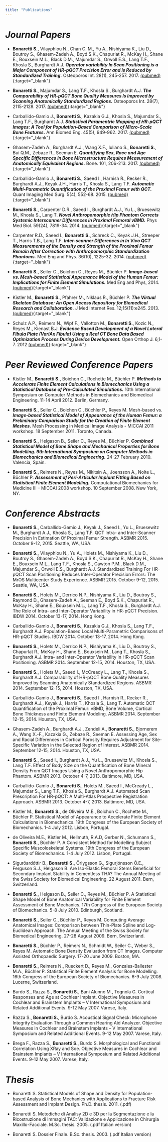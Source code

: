 ```yaml
---
title: "Publications"
---
```



# *Journal Papers*   

* **Bonaretti S.**, Vilayphiou N., Chan C. M., Yu A.,  Nishiyama K., Liu D., Boutroy S., Ghasem-Zadeh A., Boyd S.K., Chapurlat R., McKay H., Shane E., Bouxsein M.L., Black D.M., Majumdar S., Orwoll E.S., Lang T.F., Khosla S., Burghardt A.J. **_Operator variability In Scan Positioning is a Major Component of HR-pQCT Precision Error and is Reduced by Standardized Training._** Osteoporos Int. 28(1), 245-257. 2017. [(pubmed)](https://www.ncbi.nlm.nih.gov/pubmed/27475931){:target="_blank"}    

* **Bonaretti S.**, Majumdar S., Lang T.F., Khosla S., Burghardt A.J.  **_The Comparability of HR-pQCT Bone Quality Measures Is Improved by Scanning Anatomically Standardized Regions._** Osteoporos Int. 28(7), 2115-2128. 2017. [(pubmed)](https://www.ncbi.nlm.nih.gov/pubmed/28391447){:target="_blank"} 

* Carballido-Gamio J., **Bonaretti S.**, Kazakia G.J., Khosla S., Majumdar S., Lang T.F., Burghardt A.J. **_Statistical Paramentric Mapping of HR-pQCT Images: A Tool for Population-Based Comparison of Micro-Scale Bone Features._** Ann Biomed Eng. 45(5), 949-962. 2017. [(pubmed)](){:target="_blank"}     

* Ghasem-Zadeh A., Burghardt A.J., Wang X.F., Iuliano S., **Bonaretti S.**, Bui Q.M., Zebaze R., Seeman E. **_Quantifying Sex, Race and Age Specific Differences in Bone Microstructure Requires Measurement of Anatomically Equivalent Regions._** Bone. 101, 206-213. 2017. [(pubmed)](){:target="_blank"}    

* Carballido-Gamio J., **Bonaretti S.**, Saeed I., Harnish R., Recker R., Burghardt A.J., Keyak J.H., Harris T., Khosla S., Lang T.F. **_Automatic Multi-Parametric Quantification of the Proximal Femur with QCT._** Quant Imaging Med Surg. 5(4), 552-68. 2015. [(pubmed)](){:target="_blank"}   

* **Bonaretti S.**, Carpenter D.R., Saeed I., Burghardt A.J., Yu L., Bruesewitz M., Khosla S., Lang T. **_Novel Anthropomorphic Hip Phantom Corrects Systemic Interscanner Differences in Proximal Femoral vBMD._** Phys Med Biol. 59(24), 7819-34. 2014. [(pubmed)](){:target="_blank"}    

* Carpenter R.D., Saeed I., **Bonaretti S.**, Schreck C., Keyak J.H., Streeper T., Harris T.B., Lang T.F. **_Inter-scanner Differences in In Vivo QCT Measurements of the Density and Strength of the Proximal Femur Remain After Correction with Anthropomorphic Standardization Phantoms._** Med Eng and Phys. 36(10), 1225-32. 2014. [(pubmed)](){:target="_blank"}   

* **Bonaretti S.**, Seiler C., Boichon C., Reyes M., Büchler P. **_Image-based vs. Mesh-based Statistical Appearance Model of the Human Femur: Implications for Finite Element Simulations._** Med Eng and Phys, 2014. [(pubmed)](){:target="_blank"}    
* Kistler M., **Bonaretti S.**, Pfahrer M., Niklaus R., Büchler P. **_The Virtual Skeleton Database: An Open Access Repository for Biomedical Research and Collaboration._** J Med Internet Res. 12;15(11):e245. 2013. [(pubmed)](){:target="_blank"}    

* Schulz A.P., Reimers N., Wipf F., Vallotton M., **Bonaretti S.**, Kozic N., Reyes M., Kienast B.J. **_Evidence Based Development of a Novel Lateral Fibula Plate (VariAx Fibula) Using a Real CT Bone Data Based Optimization Process During Device Development._** Open Orthop J. 6,1-7. 2012 [(pubmed)](){:target="_blank"}  


# *Peer Reviewed Conference Papers*  

* Kistler M., **Bonaretti S.**, Boichon C., Rochette M., Büchler P. **_Methods to Accelerate Finite Element Calculations in Biomechanics Using a Statistical Database of Pre-Calculated Simulations._** 10th International Symposium on Computer Methods in Biomechanics and Biomedical Engineering. 11-14 April 2012. Berlin, Germany.   

* **Bonaretti S.**, Seiler C., Boichon C., Büchler P., Reyes M. Mesh-based vs. **_Image-based Statistical Model of Appearance of the Human Femur: a Preliminary Comparison Study for the Creation of Finite Element Meshes._** Mesh Processing in Medical Image Analysis - MICCAI 2011 workshop. 18 September 2011. Toronto, Canada.  

* **Bonaretti S.**, Helgason B., Seiler C., Reyes M., Büchler P. **_Combined Statistical Model of Bone Shape and Mechanical Properties for Bone Modelling. 9th International Symposium on Computer Methods in Biomechanics and Biomedical Engineering._** 24-27 February 2010. Valencia, Spain.  

* **Bonaretti S.**, Reimers N., Reyes M., Nikitsin A., Joensson A., Nolte L., Büchler P. **_Assessment of Peri-Articular Implant Fitting Based on Statistical Finite Element Modelling._** Computational Biomechanics for Medicine III – MICCAI 2008 workshop. 10 September 2008. New York, NY.  


# *Conference Abstracts* 

* **Bonaretti S.**, Carballido-Gamio J., Keyak J., Saeed I., Yu L., Bruesewitz M., Burghardt A.J., Khosla S., Lang T.F. QCT Intra- and Inter-Scanner Precision In Estimation Of Proximal Femur Strength. ASBMR 2015. October 9-12, 2015. Seattle, WA, USA.   

* **Bonaretti S.**, Vilayphiou N., Yu A., Holets M., Nishiyama K., Liu D., Boutroy S., Ghasem-Zadeh A., Boyd S.K., Chapurlat R., McKay H., Shane E., Bouxsein M.L., Lang T.F., Khosla S., Cawton P.M., Black D.M., Majumdar S., Orwoll E.S., Burghardt A.J. Standardized Training For HR-pQCT Scan Positioning Reduces Inter-Operator Precision Errors: The MrOS Multicenter Study Experience. ASBMR 2015. October 9-12, 2015. Seattle, WA, USA.  

* **Bonaretti S.**, Holets M., Derrico N.P., Nishiyama K., Liu D., Boutroy S., Raymond D., Ghasem-Zadeh A., Seeman E., Boyd S.K., Chapurlat R., McKay H., Shane E., Bouxsein M.L., Lang T.F., Khosla S., Burghardt A.J. The Role of Intra- and Inter-Operator Variability in HR-pQCT Precision. IBDW 2014. October 13-17, 2014. Hong Kong.  

* Carballido-Gamio J., **Bonaretti S.**, Kazakia G.J., Khosla S., Lang T.F., Burghardt A.J. Population-Based Local Multi-Parametric Comparisons of HR-pQCT Studies. IBDW 2014. October 13-17, 2014. Hong Kong.  

* **Bonaretti S.**, Holets M., Derrico N.P., Nishiyama K., Liu D., Boutroy S., Chapurlat R., McKay H., Shane E., Bouxsein M., Lang T., Khosla S., Burghardt A.J. Intra- and Inter-Operator Variability in HR-pQCT Scan Positioning. ASBMR 2014. September 12-15, 2014. Houston, TX, USA.  

* **Bonaretti S.**, Holets M., Saeed I., McCready L., Lang T., Khosla S., Burghardt A.J. Comparability of HR-pQCT Bone Quality Measures Improved by Scanning Anatomically Standardized Regions. ASBMR 2014. September 12-15, 2014. Houston, TX, USA.  

* Carballido-Gamio J., **Bonaretti S.**, Saeed I., Harnish R., Recker R., Burghardt A.J., Keyak J., Harris T., Khosla S., Lang T. Automatic QCT Quantification of the Proximal Femur: vBMD, Bone Volume, Cortical Bone Thickness and Finite Element Modeling. ASBMR 2014. September 12-15, 2014. Houston, TX, USA.  

* Ghasem-Zadeh A., Burghardt A.J., Zendeli A., **Bonaretti S.**, Bjornerem A., Wang X.-F., Kazakia G., Zebaze R., Seeman E. Assessing Age, Sex and Racial Differences in Cortical Porosity Requires Adjustment for Site-Specific Variation in the Selected Region of Interest. ASBMR 2014. September 12-15, 2014. Houston, TX, USA.  

* **Bonaretti S.**, Saeed I., Burghardt A.J., Yu L., Bruesewitz M., Khosla S., Lang T.F. Effect of Body Size on the Quantification of Bone Mineral Density From QCT Images Using a Novel Anthropomorphic Hip Phantom. ASBMR 2013. October 4-7, 2013. Baltimore, MD, USA.  

* Carballido-Gamio J., **Bonaretti S.**, Holets M., Saeed I., McCready L., Majumdar S., Lang T.F., Khosla S., Burghardt A.J. Automated Scan Prescription For HR-pQCT: A Multi-Atlas Prospective Registration Approach. ASBMR 2013. October 4-7, 2013. Baltimore, MD, USA.  

* Kistler M., **Bonaretti S.**, de Oliveira M.E., Boichon C., Rochette M., Büchler P. Statistical Model of Appearance to Accelerate Finite Element Calculations in Biomechanics. 19th Congress of the European Society of Biomechanics. 1-4 July 2012. Lisbon, Portugal.  

* de Oliveira M.E., Kistler M., Hellmuth, R.A.D, Gerber N., Schumann S., **Bonaretti S.**, Büchler P. A Consistent Method for Modelling Subject Specific Muscoloskeletal Systems. 19th Congress of the European Society of Biomechanics. 1-4 July 2012. Lisbon, Portugal.  

* Sigurðardóttir B., **Bonaretti S.**, Örlygsson G., Sigurjónsson Ó.E., Ferguson S.J., Helgason B. Are Iso-Elastic Femoral Stems Beneficial for Secondary Implant Stability in Cementless THA? The Annual Meeting of the Swiss Society for Biomedical Engineering. 22 August 2011. Bern, Switzerland.  

* **Bonaretti S.**, Helgason B., Seiler C., Reyes M., Büchler P. A Statistical Shape Model of Bone Anatomical Variability for Finite Element Assessment of Bone Mechanics. 17th Congress of the European Society of Biomechanics. 5-8 July 2010. Edinburgh, Scotland.  

* **Bonaretti S.**, Seiler C.,  Büchler P., Reyes M. Computing Average Anatomical Images: Comparison between Thin-Plate Spline and Log-Euclidean Approach. The Annual Meeting of the Swiss Society for Biomedical Engineering. 27-28 August 2009. Bern, Switzerland.  

* **Bonaretti S.**, Büchler P., Reimers N., Schmidt W., Seiler C., Weber S., Reyes M. Automatic Bone Density Evaluation from CT Images. Computer Assisted Orthopaedic Surgery. 17-20 June 2009. Boston, MA.  

* **Bonaretti S.**, Reimers N., Rueckert D., Reyes M., Gonzales-Ballester M.A., Büchler P. Statistical Finite Element Analysis for Bone Modelling. 16th Congress of the European Society of Biomechanics. 6-9 July 2008. Lucerne, Switzerland.  

* Burdo S., Razza S., **Bonaretti S.**, Bani Alunno M., Tognola G. Cortical Responses and Age at Cochlear Implant. Objective Measures in Cochlear and Brainstem Implants – V International Symposium and Related Additional Events. 9-12 May 2007. Varese, Italy.  

* Razza S., **Bonaretti S.**, Burdo S. Acoustical Signal Check: Microphone Integrity Evaluation Through a Common Hearing Aid Analyzer. Objective Measures in Cochlear and Brainstem Implants – V International Symposium and Related Additional Events. 9-12 May 2007. Varese, Italy.  

* Brega F., Razza S., **Bonaretti S.**, Burdo S. Morphological and Functional Correlation Using XRay and Soe. Objective Measures in Cochlear and Brainstem Implants – V International Symposium and Related Additional Events. 9-12 May 2007. Varese, Italy. 


# *Thesis*

* Bonaretti S. Statistical Models of Shape and Density for Population-based Analysis of Bone Mechanics with Applications to Fracture Risk Assessment and Implant Design. Ph.D. thesis. 2011. (.pdf)  

* Bonaretti S. Metodiche di Analisy 2D e 3D per la Segmentazione e la Ricostruzione di Immagini TAC: Validazione e Applicazione in Chirurgia Maxillo-Facciale. M.Sc. thesis. 2005.﻿ (.pdf Italian version)  

* Bonaretti S. Dossier Finale. B.Sc. thesis. 2003. ﻿(.pdf Italian version) 
